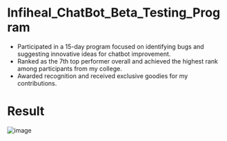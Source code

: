 # Infiheal_ChatBot_Beta_Testing_Program
- Participated in a 15-day program focused on identifying bugs and suggesting innovative ideas for chatbot improvement.
- Ranked as the 7th top performer overall and achieved the highest rank among participants from my college.
- Awarded recognition and received exclusive goodies for my contributions.

# Result
![image](https://github.com/user-attachments/assets/5664634e-7a0d-4557-b45a-27526b830125)
